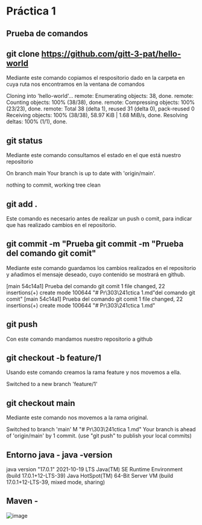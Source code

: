 # Práctica 1

## Prueba de comandos 

## git clone https://github.com/gitt-3-pat/hello-world
Mediante este comando copiamos el respositorio dado en la carpeta en cuya ruta nos encontramos en la ventana de comandos

>>
Cloning into 'hello-world'...
remote: Enumerating objects: 38, done.
remote: Counting objects: 100% (38/38), done.
remote: Compressing objects: 100% (23/23), done.
remote: Total 38 (delta 1), reused 31 (delta 0), pack-reused 0
Receiving objects: 100% (38/38), 58.97 KiB | 1.68 MiB/s, done.
Resolving deltas: 100% (1/1), done.

## git status
Mediante este comando consultamos el estado en el que está nuestro repositorio

On branch main
Your branch is up to date with 'origin/main'.

nothing to commit, working tree clean

## git add .
Este comando es necesario antes de realizar un push o comit, para indicar que has realizado cambios en el repositorio.

## git commit -m "Prueba  git commit -m "Prueba del comando git comit"
Mediante este comando guardamos los cambios realizados en el repositorio y añadimos el mensaje deseado, cuyo contenido se mostrará en github.

[main 54c14a1] Prueba del comando git comit
 1 file changed, 22 insertions(+)
 create mode 100644 "# Pr\303\241ctica 1.md"del comando git comit"
[main 54c14a1] Prueba del comando git comit
 1 file changed, 22 insertions(+)
 create mode 100644 "# Pr\303\241ctica 1.md"

 ## git push 
 Con este comando mandamos nuestro repositorio a github

 ## git checkout -b feature/1
 Usando este comando creamos la rama feature y nos movemos a ella.

Switched to a new branch 'feature/1'

## git checkout main
Mediante este comando nos movemos a la rama original.

Switched to branch 'main'
M       "# Pr\303\241ctica 1.md"
Your branch is ahead of 'origin/main' by 1 commit.
  (use "git push" to publish your local commits)


## Entorno java  - java -version

java version "17.0.1" 2021-10-19 LTS
Java(TM) SE Runtime Environment (build 17.0.1+12-LTS-39)
Java HotSpot(TM) 64-Bit Server VM (build 17.0.1+12-LTS-39, mixed mode, sharing)

## Maven - 
![image](https://user-images.githubusercontent.com/91564866/151603436-de69b2fc-4bb8-47c5-a08c-79f1aebeb5ab.png)


